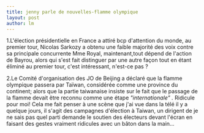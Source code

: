 ```yaml
---
title: jenny parle de nouvelles-flamme olympique 
layout: post
author: lm
---
```

<p>1.L&#39;élection présidentielle en France a attiré bcp d&#39;attention du monde, au premier tour, Nicolas Sarkozy a obtenu une faible majorité des voix contre sa principale concurrente Mme Royal, maintenant,tout dépend de l&#39;action de Bayrou, alors qui s&#39;est fait distinguer par une autre façon tout en étant éliminé au premier tour, c&#39;est intéressant, n&#39;est-ce pas ?</p>
<p>2.Le Comité d&#39;organisation des JO de Beijing a déclaré que la flamme olympique passera par Taïwan, considérée comme une province du continent; alors que la partie taiwanaise insiste sur le fait que le passage de la flamme devait être reconnu comme une étape <em>&quot;internationale&quot; . </em>Ridicule pour moi! Cela me fait penser à une scène que j&#39;ai vue dans la télé il y a quelque jours, il s&#39;agit des campagnes d&#39;élection à Taiwan, un dirigent de je ne sais pas quel parti demande le soutien des électeurs devant l&#39;écran en faisant des gestes vraiment ridicules avec un bâton dans la main...</p>
<p>&nbsp;</p>
<p>&nbsp;</p>
